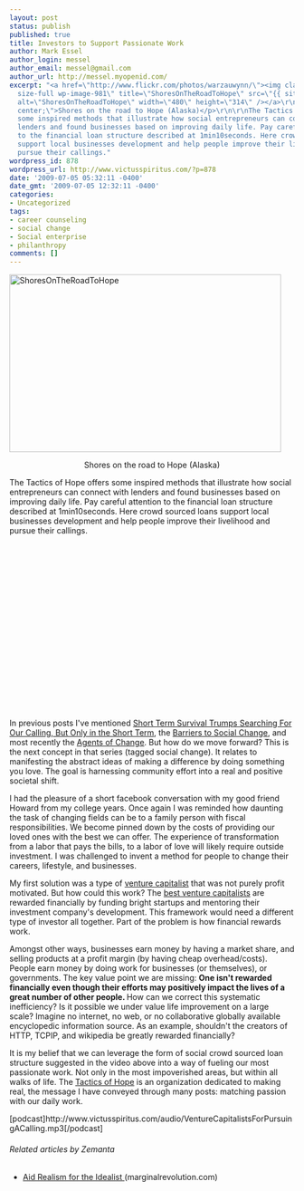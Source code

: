 ```yaml
---
layout: post
status: publish
published: true
title: Investors to Support Passionate Work
author: Mark Essel
author_login: messel
author_email: messel@gmail.com
author_url: http://messel.myopenid.com/
excerpt: "<a href=\"http://www.flickr.com/photos/warzauwynn/\"><img class=\"aligncenter
  size-full wp-image-981\" title=\"ShoresOnTheRoadToHope\" src=\"{{ site.url }}/assets/2009/07/ShoresOnTheRoadToHope.jpg\"
  alt=\"ShoresOnTheRoadToHope\" width=\"480\" height=\"314\" /></a>\r\n<p style=\"text-align:
  center;\">Shores on the road to Hope (Alaska)</p>\r\n\r\nThe Tactics of Hope offers
  some inspired methods that illustrate how social entrepreneurs can connect with
  lenders and found businesses based on improving daily life. Pay careful attention
  to the financial loan structure described at 1min10seconds. Here crowd sourced loans
  support local businesses development and help people improve their livelihood and
  pursue their callings."
wordpress_id: 878
wordpress_url: http://www.victusspiritus.com/?p=878
date: '2009-07-05 05:32:11 -0400'
date_gmt: '2009-07-05 12:32:11 -0400'
categories:
- Uncategorized
tags:
- career counseling
- social change
- Social enterprise
- philanthropy
comments: []
---
```

<p><a href="http://www.flickr.com/photos/warzauwynn/"><img class="aligncenter size-full wp-image-981" title="ShoresOnTheRoadToHope" src="{{ site.url }}/assets/2009/07/ShoresOnTheRoadToHope.jpg" alt="ShoresOnTheRoadToHope" width="480" height="314" /></a></p>
<p style="text-align: center;">Shores on the road to Hope (Alaska)</p>
<p>The Tactics of Hope offers some inspired methods that illustrate how social entrepreneurs can connect with lenders and found businesses based on improving daily life. Pay careful attention to the financial loan structure described at 1min10seconds. Here crowd sourced loans support local businesses development and help people improve their livelihood and pursue their callings.<a id="more"></a><a id="more-878"></a></p>
<p><object classid="clsid:d27cdb6e-ae6d-11cf-96b8-444553540000" width="480" height="295" codebase="http://download.macromedia.com/pub/shockwave/cabs/flash/swflash.cab#version=6,0,40,0"><param name="allowFullScreen" value="true" /><param name="allowscriptaccess" value="always" /><param name="src" value="http://www.youtube.com/v/h_EYa-roME4&amp;hl=en&amp;fs=1&amp;" /><param name="allowfullscreen" value="true" /><embed type="application/x-shockwave-flash" width="480" height="295" src="http://www.youtube.com/v/h_EYa-roME4&amp;hl=en&amp;fs=1&amp;" allowscriptaccess="always" allowfullscreen="true"></embed></object></p>
<p>In previous posts I've mentioned <a href="http://victusfate.github.io/victusspiritus/uncategorized/2009/05/04/short-term-survival-trumps-searching-for-our-calling-but-only-in-the-short-term/">Short Term Survival Trumps Searching For Our Calling, But Only in the Short Term</a>, the <a href="http://victusfate.github.io/victusspiritus/uncategorized/2009/06/18/barriers-to-social-change/">Barriers to Social Change</a>, and most recently the <a href="http://victusfate.github.io/victusspiritus/uncategorized/2009/06/28/agents-of-change/">Agents of Change</a>. But how do we move forward? This is the next concept in that series (tagged social change). It relates to manifesting the abstract ideas of making a difference by doing something you love. The goal is harnessing community effort into a real and positive societal shift.</p>
<p>I had the pleasure of a short facebook conversation with my good friend Howard from my college years. Once again I was reminded how daunting the task of changing fields can be to a family person with fiscal responsibilities. We become pinned down by the costs of providing our loved ones with the best we can offer. The experience of transformation from a labor that pays the bills, to a labor of love will likely require outside investment. I was challenged to invent a method for people to change their careers, lifestyle, and businesses.</p>
<p>My first solution was a type of <a class="zem_slink" title="Venture capital" rel="wikipedia" href="http://en.wikipedia.org/wiki/Venture_capital">venture capitalist</a> that was not purely profit motivated. But how could this work? The <a href="http://www.avc.com/">best venture capitalists</a> are rewarded financially by funding bright startups and mentoring their investment company's development. This framework would need a different type of investor all together. Part of the problem is how financial rewards work.</p>
<p>Amongst other ways, businesses earn money by having a market share, and selling products at a profit margin (by having cheap overhead/costs). People earn money by doing work for businesses (or themselves), or governments. The key value point we are missing: <strong>One isn't rewarded financially even though their efforts may positively impact the lives of a great number of other people. </strong>How can we correct this systematic inefficiency? Is it possible we under value life improvement on a large scale? Imagine no internet, no web, or no collaborative globally available encyclopedic information source. As an example, shouldn't the creators of HTTP, TCPIP, and wikipedia be greatly rewarded financially?</p>
<p>It is my belief that we can leverage the form of social crowd sourced loan structure suggested in the video above into a way of fueling our most passionate work. Not only in the most impoverished areas, but within all walks of life. The <a href="http://www.tacticsofhope.org/">Tactics of Hope</a> is an organization dedicated to making real, the message I have conveyed through many posts: matching passion with our daily work.</p>
<p>[podcast]http://www.victusspiritus.com/audio/VentureCapitalistsForPursuingACalling.mp3[/podcast]</p>
<h6 class="zemanta-related-title" style="font-size: 1em;">Related articles by Zemanta</h6>
<ul class="zemanta-article-ul">
<li class="zemanta-article-ul-li"><a href="http://www.marginalrevolution.com/marginalrevolution/2009/06/aid-realism-for-the-idealist-1.html">Aid Realism for the Idealist </a> (marginalrevolution.com)</li>
</ul>

